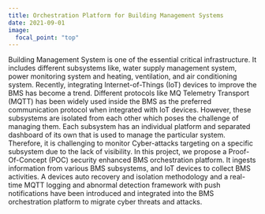 ```yaml
---
title: Orchestration Platform for Building Management Systems
date: 2021-09-01
image:
  focal_point: "top"
---
```




<!--more-->

Building Management System is one of the essential critical infrastructure. It includes different subsystems like, water supply management system, power monitoring system and heating, ventilation, and air conditioning system. Recently, integrating Internet-of-Things (IoT) devices to improve the BMS has become a trend. Different protocols like MQ Telemetry Transport (MQTT) has been widely used inside the BMS as the preferred communication protocol when integrated with IoT devices. However, these subsystems are isolated from each other which poses the challenge of managing them. Each subsystem has an individual platform and separated dashboard of its own that is used to manage the particular system. Therefore, it is challenging to monitor Cyber-attacks targeting on a specific subsystem due to the lack of visibility. In this project, we propose a Proof-Of-Concept (POC) security enhanced BMS orchestration platform. It ingests information from various BMS subsystems, and IoT devices to collect BMS activities. A devices auto recovery and isolation methodology and a real-time MQTT logging and abnormal detection framework with push notifications have been introduced and integrated into the BMS orchestration platform to migrate cyber threats and attacks.
